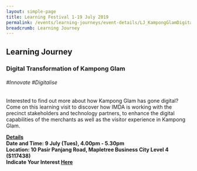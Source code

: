 ```yaml
---
layout: simple-page
title: Learning Festival 1-19 July 2019
permalink: /events/learning-journeys/event-details/LJ_KampongGlamDigital
breadcrumb: Learning Journey
---
```


## Learning Journey
### Digital Transformation of Kampong Glam

###### _#Innovate_ _#Digitalise_

Interested to find out more about how Kampong Glam has gone digital? Come on this learning visit to discover how IMDA is working with the precinct stakeholders and technology partners, to enhance the digital capabilities of the merchants as well as the visitor experience in Kampong Glam. 

<b><u>Details</u><br>
**Date and Time: 9 July (Tues), 4.00pm - 5.30pm** <br>
**Location: 10 Pasir Panjang Road, Mapletree Business City Level 4 (S117438)** <br>
**Indicate Your Interest [Here](https://www.eventbrite.sg/e/digital-transformation-of-kampong-glam-tickets-63643858494)** 

